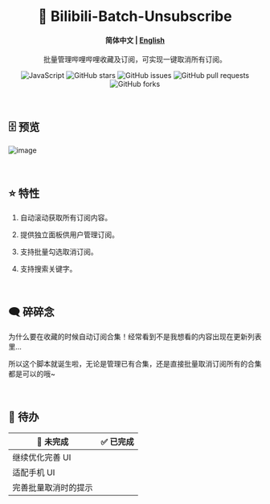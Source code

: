 <div align="center">

# 🔨 <a href="https://greasyfork.org/zh-CN/scripts/486323-%E5%93%94%E5%93%A9%E5%93%A9%E8%AE%A2%E9%98%85%E7%AE%A1%E7%90%86-%E6%89%B9%E9%87%8F%E5%8F%96%E6%B6%88%E8%AE%A2%E9%98%85%E5%90%88%E9%9B%86" style="text-decoration: none;">Bilibili-Batch-Unsubscribe</a>

#### **简体中文** | <a href="https://github.com/AHCorn/Bilibili-Batch-Unsubscribe/blob/main/README_EN.md"> English </a>

批量管理哔哩哔哩收藏及订阅，可实现一键取消所有订阅。

![JavaScript](https://img.shields.io/badge/javascript-%23323330.svg?style=for-the-badge&logo=javascript&logoColor=%23F7DF1E)
![GitHub stars](https://img.shields.io/github/stars/AHCorn/Bilibili-Batch-Unsubscribe?style=for-the-badge)
![GitHub issues](https://img.shields.io/github/issues/AHCorn/Bilibili-Batch-Unsubscribe?style=for-the-badge)
![GitHub pull requests](https://img.shields.io/github/issues-pr/AHCorn/Bilibili-Batch-Unsubscribe?style=for-the-badge)
![GitHub forks](https://img.shields.io/github/forks/AHCorn/Bilibili-Batch-Unsubscribe?style=for-the-badge)

</div>


<br>

## 🗄 预览

  
![image](https://github.com/AHCorn/Bilibili-Batch-Unsubscribe/assets/42889600/a73389fb-1001-4fd5-8e49-3ef7d0bbce2a)


<br>





## ⭐ 特性


1. 自动滚动获取所有订阅内容。

2. 提供独立面板供用户管理订阅。
   
3. 支持批量勾选取消订阅。
   
4. 支持搜索关键字。

<br>

## 🗨 碎碎念
为什么要在收藏的时候自动订阅合集！经常看到不是我想看的内容出现在更新列表里...

所以这个脚本就诞生啦，无论是管理已有合集，还是直接批量取消订阅所有的合集都是可以的哦~

<br>

## 📝 待办
| 🔔 未完成 | ✅ 已完成 |
| -------- | -------- |
|     继续优化完善 UI    |          |
|   适配手机 UI     |          |
|      完善批量取消时的提示   |          |



